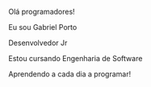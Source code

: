 Olá programadores!

Eu sou Gabriel Porto 

Desenvolvedor Jr

Estou cursando Engenharia de Software

Aprendendo a cada dia a programar!
